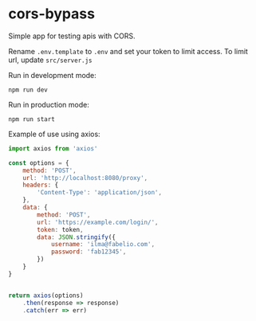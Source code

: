 # cors-bypass

Simple app for testing apis with CORS.

Rename `.env.template` to `.env` and set your token to limit access. To limit url, update `src/server.js`

Run in development mode:

```npm run dev```

Run in production mode:

```npm run start```

Example of use using axios:

```javascript
import axios from 'axios'

const options = {
    method: 'POST',
    url: 'http://localhost:8080/proxy',
    headers: {
        'Content-Type': 'application/json',
    },
    data: {
        method: 'POST',
        url: 'https://example.com/login/',
        token: token,
        data: JSON.stringify({
            username: 'ilma@fabelio.com',
            password: 'fab12345',
        })
    }
}


return axios(options)
    .then(response => response)
    .catch(err => err)
```
